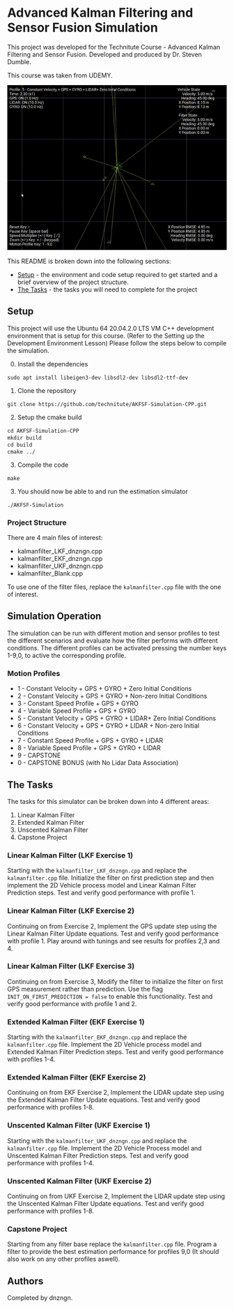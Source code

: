 # Advanced Kalman Filtering and Sensor Fusion Simulation #

This project was developed for the Technitute Course - Advanced Kalman Filtering and Sensor Fusion. Developed and produced by Dr. Steven Dumble.

This course was taken from UDEMY.


![AKFSF-Simulation](/AKFSF-Simulation.gif)


This README is broken down into the following sections:

- [Setup](#setup) - the environment and code setup required to get started and a brief overview of the project structure.
 - [The Tasks](#the-tasks) - the tasks you will need to complete for the project

 ## Setup ##

This project will use the Ubuntu 64 20.04.2.0 LTS VM C++ development environment that is setup for this course. (Refer to the Setting up the Development Environment Lesson) Please follow the steps below to compile the simulation.

 0. Install the dependencies
 ```
 sudo apt install libeigen3-dev libsdl2-dev libsdl2-ttf-dev
 ```
 
 1. Clone the repository
 ```
 git clone https://github.com/technitute/AKFSF-Simulation-CPP.git
 ```
 2. Setup the cmake build
 ```
 cd AKFSF-Simulation-CPP
 mkdir build
 cd build
 cmake ../
 ```

 3. Compile the code
 ```
 make
 ```
 
 3. You should now be able to and run the estimation simulator
 ```
 ./AKFSF-Simulation
 ```
### Project Structure ###
There are 4 main files of interest:
* kalmanfilter_LKF_dnzngn.cpp
* kalmanfilter_EKF_dnzngn.cpp
* kalmanfilter_UKF_dnzngn.cpp
* kalmanfilter_Blank.cpp

To use one of the filter files, replace the ```kalmanfilter.cpp``` file with the one of interest.


## Simulation Operation ##
The simulation can be run with different motion and sensor profiles to test the different scenarios and evaluate how the filter performs with different conditions. The different profiles can be activated pressing the number keys 1-9,0, to active the corresponding profile.

### Motion Profiles ###
* 1 - Constant Velocity + GPS + GYRO + Zero Initial Conditions
* 2 - Constant Velocity + GPS + GYRO + Non-zero Initial Conditions
* 3 - Constant Speed Profile + GPS + GYRO
* 4 - Variable Speed Profile + GPS + GYRO
* 5 - Constant Velocity + GPS + GYRO + LIDAR+ Zero Initial Conditions
* 6 - Constant Velocity + GPS + GYRO + LIDAR + Non-zero Initial Conditions
* 7 - Constant Speed Profile + GPS + GYRO + LIDAR
* 8 - Variable Speed Profile + GPS + GYRO + LIDAR
* 9 - CAPSTONE
* 0 - CAPSTONE BONUS (with No Lidar Data Association)



## The Tasks ##
The tasks for this simulator can be broken down into 4 different areas:
1. Linear Kalman Filter
2. Extended Kalman Filter
3. Unscented Kalman Filter
4. Capstone Project

### Linear Kalman Filter (LKF Exercise 1)
Starting with the ```kalmanfilter_LKF_dnzngn.cpp``` and replace the ```kalmanfilter.cpp``` file. Initialize the filter on first prediction step and then implement the 2D Vehicle process model and Linear Kalman Filter Prediction steps. Test and verify good performance with profile 1.

### Linear Kalman Filter (LKF Exercise 2)
Continuing on from Exercise 2, Implement the GPS update step using the Linear Kalman Filter Update equations. Test and verify good performance with profile 1. Play around with tunings and see results for profiles 2,3 and 4.

### Linear Kalman Filter (LKF Exercise 3)
Continuing on from Exercise 3, Modify the filter to initialize the filter on first GPS measurement rather than prediction. Use the flag ```INIT_ON_FIRST_PREDICTION = false``` to enable this functionality. Test and verify good performance with profile 1 and 2.

### Extended Kalman Filter (EKF Exercise 1)
Starting with the ```kalmanfilter_EKF_dnzngn.cpp``` and replace the ```kalmanfilter.cpp``` file. 
Implement the 2D Vehicle process model and Extended Kalman Filter Prediction steps. Test and verify good performance with profiles 1-4.

### Extended Kalman Filter (EKF Exercise 2)
Continuing on from EKF Exercise 2, Implement the LIDAR update step using the Extended Kalman Filter Update equations. Test and verify good performance with profiles 1-8.

### Unscented Kalman Filter (UKF Exercise 1)
Starting with the ```kalmanfilter_UKF_dnzngn.cpp``` and replace the ```kalmanfilter.cpp``` file. 
Implement the 2D Vehicle Process model and Unscented Kalman Filter Prediction steps. Test and verify good performance with profiles 1-4.

### Unscented Kalman Filter (UKF Exercise 2)
Continuing on from UKF Exercise 2, Implement the LIDAR update step using the Unscented Kalman Filter Update equations. Test and verify good performance with profiles 1-8.

### Capstone Project
Starting from any filter base replace the ```kalmanfilter.cpp``` file. Program a filter to provide the best estimation performance for profiles 9,0 (It should also work on any other profiles aswell).

## Authors ##
Completed by dnzngn.
